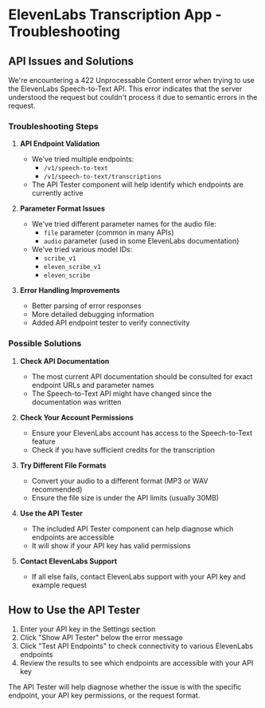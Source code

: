 # ElevenLabs Transcription App - Troubleshooting

## API Issues and Solutions

We're encountering a 422 Unprocessable Content error when trying to use the ElevenLabs Speech-to-Text API. This error indicates that the server understood the request but couldn't process it due to semantic errors in the request.

### Troubleshooting Steps

1. **API Endpoint Validation**
   - We've tried multiple endpoints:
     - `/v1/speech-to-text`
     - `/v1/speech-to-text/transcriptions`
   - The API Tester component will help identify which endpoints are currently active

2. **Parameter Format Issues**
   - We've tried different parameter names for the audio file:
     - `file` parameter (common in many APIs)
     - `audio` parameter (used in some ElevenLabs documentation)
   - We've tried various model IDs:
     - `scribe_v1`
     - `eleven_scribe_v1`
     - `eleven_scribe`

3. **Error Handling Improvements**
   - Better parsing of error responses
   - More detailed debugging information
   - Added API endpoint tester to verify connectivity

### Possible Solutions

1. **Check API Documentation**
   - The most current API documentation should be consulted for exact endpoint URLs and parameter names
   - The Speech-to-Text API might have changed since the documentation was written

2. **Check Your Account Permissions**
   - Ensure your ElevenLabs account has access to the Speech-to-Text feature
   - Check if you have sufficient credits for the transcription

3. **Try Different File Formats**
   - Convert your audio to a different format (MP3 or WAV recommended)
   - Ensure the file size is under the API limits (usually 30MB)

4. **Use the API Tester**
   - The included API Tester component can help diagnose which endpoints are accessible
   - It will show if your API key has valid permissions

5. **Contact ElevenLabs Support**
   - If all else fails, contact ElevenLabs support with your API key and example request

## How to Use the API Tester

1. Enter your API key in the Settings section
2. Click "Show API Tester" below the error message
3. Click "Test API Endpoints" to check connectivity to various ElevenLabs endpoints
4. Review the results to see which endpoints are accessible with your API key

The API Tester will help diagnose whether the issue is with the specific endpoint, your API key permissions, or the request format.
